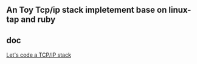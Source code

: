 ## An Toy Tcp/ip stack impletement base on linux-tap and ruby


## doc
[Let's code a TCP/IP stack](https://www.saminiir.com/lets-code-tcp-ip-stack-1-ethernet-arp)
